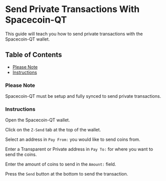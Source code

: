 # Send Private Transactions With Spacecoin-QT

This guide will teach you how to send private transactions with the Spacecoin-QT wallet.

## Table of Contents

- [Please Note](#Please-Note)
- [Instructions](#Instructions)

### Please Note

Spacecoin-QT must be setup and fully synced to send private transactions.

### Instructions

Open the Spacecoin-QT wallet.

Click on the `Z-Send` tab at the top of the wallet.

Select an address in `Pay From:` you would like to send coins from.

Enter a Transparent or Private address in `Pay To:` for where you want to send the coins.

Enter the amount of coins to send in the `Amount:` field.

Press the `Send` button at the bottom to send the transaction.

